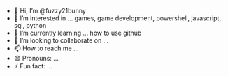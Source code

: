 - 👋 Hi, I’m @fuzzy21bunny
- 👀 I’m interested in ... games, game development, powershell, javascript, sql, python
- 🌱 I’m currently learning ... how to use github
- 💞️ I’m looking to collaborate on ...
- 📫 How to reach me ...
- 😄 Pronouns: ...
- ⚡ Fun fact: ... 

<!---
fuzzy21bunny/fuzzy21bunny is a ✨ special ✨ repository because its `README.md` (this file) appears on your GitHub profile.
You can click the Preview link to take a look at your changes.
--->
